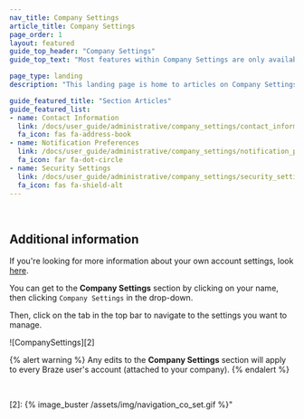 ```yaml
---
nav_title: Company Settings
article_title: Company Settings
page_order: 1
layout: featured
guide_top_header: "Company Settings"
guide_top_text: "Most features within Company Settings are only available to Braze account administrators. If you don't have access but feel that you should, reach out to your company's Braze account administrator."

page_type: landing
description: "This landing page is home to articles on Company Settings. Here you can find help for configuring contact information, notifications, and security settings."

guide_featured_title: "Section Articles"
guide_featured_list:
- name: Contact Information
  link: /docs/user_guide/administrative/company_settings/contact_information/
  fa_icon: fas fa-address-book
- name: Notification Preferences
  link: /docs/user_guide/administrative/company_settings/notification_preferences/
  fa_icon: far fa-dot-circle
- name: Security Settings
  link: /docs/user_guide/administrative/company_settings/security_settings/
  fa_icon: fas fa-shield-alt
---
```

<br>

## Additional information

If you're looking for more information about your own account settings, look [here][1].

You can get to the __Company Settings__ section by clicking on your name, then clicking `Company Settings` in the drop-down.

Then, click on the tab in the top bar to navigate to the settings you want to manage.

![CompanySettings][2]

{% alert warning %}
Any edits to the **Company Settings** section will apply to every Braze user's account (attached to your company).
{% endalert %}

<br>

[1]: {{site.baseurl}}/user_guide/administrative/
[2]: {% image_buster /assets/img/navigation_co_set.gif %}"
